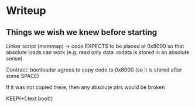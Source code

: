 # Writeup

## Things we wish we knew before starting

Linker script (memmap) -> code EXPECTS to be placed at 0x8000 so that absolute loads can work
(e.g. read only data .rodata is stored in an absolute sense)

Contract: bootloader agrees to copy code to 0x8000 (so it is stored after some SPACE)

If it was not copied there, then any absolute ptrs would be broken

KEEP(*(.text.boot))  
